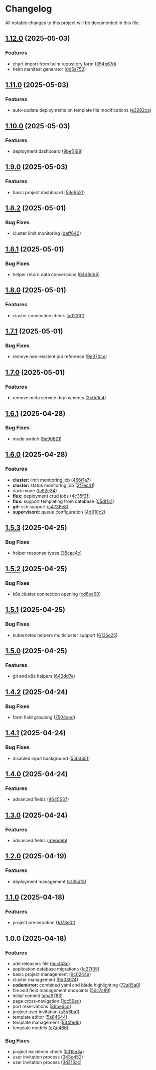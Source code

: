 # Changelog

All notable changes to this project will be documented in this file.

## [1.12.0](https://github.com/kublade/kublade/compare/v1.11.0...v1.12.0) (2025-05-03)


### Features

* chart import from helm repository form ([354b67d](https://github.com/kublade/kublade/commit/354b67d07dee7badcf716ae6972b869889f20306))
* helm manifest generator ([dd5a752](https://github.com/kublade/kublade/commit/dd5a75250763f2a269a8758648292a552b2a6eeb))

## [1.11.0](https://github.com/kublade/kublade/compare/v1.10.0...v1.11.0) (2025-05-03)


### Features

* auto-update deployments on template file modifications ([e3282ca](https://github.com/kublade/kublade/commit/e3282ca89f9bb1dec05f13ad7dfcfd707d83cd42))

## [1.10.0](https://github.com/kublade/kublade/compare/v1.9.0...v1.10.0) (2025-05-03)


### Features

* deployment dashboard ([9be5199](https://github.com/kublade/kublade/commit/9be5199344230b1c938502b43175172064744837))

## [1.9.0](https://github.com/kublade/kublade/compare/v1.8.2...v1.9.0) (2025-05-03)


### Features

* basic project dashboard ([58e652f](https://github.com/kublade/kublade/commit/58e652f75f78d9a795d2a7bc79f048c84216b762))

## [1.8.2](https://github.com/kublade/kublade/compare/v1.8.1...v1.8.2) (2025-05-01)


### Bug Fixes

* cluster limit monitoring ([deff640](https://github.com/kublade/kublade/commit/deff64032401a5de7b32ec87246f47e0957b23ce))

## [1.8.1](https://github.com/kublade/kublade/compare/v1.8.0...v1.8.1) (2025-05-01)


### Bug Fixes

* helper return data conversions ([64d8db6](https://github.com/kublade/kublade/commit/64d8db6b409fd58e5ecde8e5ab077580af1b0ff7))

## [1.8.0](https://github.com/kublade/kublade/compare/v1.7.1...v1.8.0) (2025-05-01)


### Features

* cluster connection check ([a023fff](https://github.com/kublade/kublade/commit/a023fff15543b74ade80bf7ac5bf2486bb80404c))

## [1.7.1](https://github.com/kublade/kublade/compare/v1.7.0...v1.7.1) (2025-05-01)


### Bug Fixes

* remove non-existent job reference ([9e370ce](https://github.com/kublade/kublade/commit/9e370cef7084015cc88bccb864ddf9dd82ceef00))

## [1.7.0](https://github.com/kublade/kublade/compare/v1.6.1...v1.7.0) (2025-05-01)


### Features

* remove meta service deployments ([3c0c1c4](https://github.com/kublade/kublade/commit/3c0c1c44820f01ce388219f4de4a2d7670b332b0))

## [1.6.1](https://github.com/kublade/kublade/compare/v1.6.0...v1.6.1) (2025-04-28)


### Bug Fixes

* mode switch ([9e90821](https://github.com/kublade/kublade/commit/9e9082186b87ee4994c03758f4e556e539638c2c))

## [1.6.0](https://github.com/kublade/kublade/compare/v1.5.3...v1.6.0) (2025-04-28)


### Features

* **cluster:** limit monitoring job ([466f1a7](https://github.com/kublade/kublade/commit/466f1a7574378a7b12b1cbd192a96c6c59344cf2))
* **cluster:** status monitoring job ([2f7ec41](https://github.com/kublade/kublade/commit/2f7ec4189f88c181ecea4d504c5bccab4cfb7551))
* dark mode ([fa92e34](https://github.com/kublade/kublade/commit/fa92e34b071123e900ab864882e61784e6a5090b))
* **flux:** deployment crud jobs ([4c35f21](https://github.com/kublade/kublade/commit/4c35f21b47796275c0dc7a797c7740c06a9567c2))
* **flux:** support templating from database ([05df1c1](https://github.com/kublade/kublade/commit/05df1c1b610ba4a8b071307fa2b36c7981db1047))
* **git:** ssh support ([c4738e8](https://github.com/kublade/kublade/commit/c4738e8b11ca57291a87a1d11d1225b6ff308366))
* **supervisord:** queue configuration ([4d810c2](https://github.com/kublade/kublade/commit/4d810c274bdb9208686bf94caf41adce21064ae2))

## [1.5.3](https://github.com/kublade/kublade/compare/v1.5.2...v1.5.3) (2025-04-25)


### Bug Fixes

* helper response types ([35cac4c](https://github.com/kublade/kublade/commit/35cac4ca23e674cab5ad0ae5ce6b3a7ed5a13870))

## [1.5.2](https://github.com/kublade/kublade/compare/v1.5.1...v1.5.2) (2025-04-25)


### Bug Fixes

* k8s cluster connection opening ([cd6ea90](https://github.com/kublade/kublade/commit/cd6ea901fb531276a4eb51a7d555b9bc256a885c))

## [1.5.1](https://github.com/kublade/kublade/compare/v1.5.0...v1.5.1) (2025-04-25)


### Bug Fixes

* kubernetes helpers multicluster support ([6135e25](https://github.com/kublade/kublade/commit/6135e2522f151a007fdb790da452ba1fdacab1f0))

## [1.5.0](https://github.com/kublade/kublade/compare/v1.4.2...v1.5.0) (2025-04-25)


### Features

* git and k8s helpers ([643dd7e](https://github.com/kublade/kublade/commit/643dd7e417be7a903da87ea1d1abcd98341c7d79))

## [1.4.2](https://github.com/kublade/kublade/compare/v1.4.1...v1.4.2) (2025-04-24)


### Bug Fixes

* form field grouping ([7504aed](https://github.com/kublade/kublade/commit/7504aed46eeb89e1d19294e411261768bf2812ff))

## [1.4.1](https://github.com/kublade/kublade/compare/v1.4.0...v1.4.1) (2025-04-24)


### Bug Fixes

* disabled input background ([556d65f](https://github.com/kublade/kublade/commit/556d65f0aa47a3e0dfaa688ccda797f182fab4a0))

## [1.4.0](https://github.com/kublade/kublade/compare/v1.3.0...v1.4.0) (2025-04-24)


### Features

* advanced fields ([4645537](https://github.com/kublade/kublade/commit/46455371b16b97736f275c11999989c163bbcf5a))

## [1.3.0](https://github.com/kublade/kublade/compare/v1.2.0...v1.3.0) (2025-04-24)


### Features

* advanced fields ([a1e6deb](https://github.com/kublade/kublade/commit/a1e6deb457f34e1f33f6f22b0637598e7020ad4e))

## [1.2.0](https://github.com/kublade/kublade/compare/v1.1.0...v1.2.0) (2025-04-19)


### Features

* deployment management ([c165df3](https://github.com/kublade/kublade/commit/c165df3828bf0119529b29e27e27ad7f683e7c60))

## [1.1.0](https://github.com/kublade/kublade/compare/v1.0.0...v1.1.0) (2025-04-18)


### Features

* project preservation ([1d73e0f](https://github.com/kublade/kublade/commit/1d73e0fb36b7e2d96dd97574e44ea198898a8382))

## 1.0.0 (2025-04-18)


### Features

* add releaserc file ([eccf43c](https://github.com/kublade/kublade/commit/eccf43c4b1c1bfc9a104e1b440df1b0a71c95ab0))
* application database migrations ([fc27f05](https://github.com/kublade/kublade/commit/fc27f0557b4fb0bbea9b8f9903cdef92775c2dd0))
* basic project management ([9c0244a](https://github.com/kublade/kublade/commit/9c0244ad6389bacb6c54f75f1ca131c195fce22c))
* cluster management ([0d03074](https://github.com/kublade/kublade/commit/0d030741d29390eae35f0592bebd5da8b2547cdf))
* **codemirror:** combined yaml and blade highlighting ([72a05a0](https://github.com/kublade/kublade/commit/72a05a0950e0e10e9b63e85e66ddf9f67c151ad8))
* file and field management endpoints ([5dc7a89](https://github.com/kublade/kublade/commit/5dc7a89ba4235486469cbd20a48661929c507a6c))
* initial commit ([aba6783](https://github.com/kublade/kublade/commit/aba67839e0ea84aa77ff1963dff2a6aa6bb3e986))
* page cross-navigation ([1dc56ed](https://github.com/kublade/kublade/commit/1dc56edee7c71f68b8f12b231433f914a3dc154f))
* port reservations ([36bedcd](https://github.com/kublade/kublade/commit/36bedcdb3a5d155fc93955ba8357d9c57121cf6a))
* project user invitation ([a3b6ba1](https://github.com/kublade/kublade/commit/a3b6ba1fd62cc4e29b564154d7553b66058eace7))
* template editor ([5a84644](https://github.com/kublade/kublade/commit/5a8464448510b6b415180da6b64e5afb24c0d475))
* template management ([934fedb](https://github.com/kublade/kublade/commit/934fedb3f5e5401fd789233b090c5abfebbfd860))
* template models ([e7af466](https://github.com/kublade/kublade/commit/e7af46697af25fc87fe33ebca3e01b08ac0bc65e))


### Bug Fixes

* project existence check ([5315e3a](https://github.com/kublade/kublade/commit/5315e3a9c1f0ba1124c0deadb3d492694a0146ed))
* user invitation process ([343e452](https://github.com/kublade/kublade/commit/343e452456934d5b180aa5f8d43922a337010afe))
* user invitation process ([3d316ac](https://github.com/kublade/kublade/commit/3d316acb62b457497cc58ae73795694f561f52bb))
